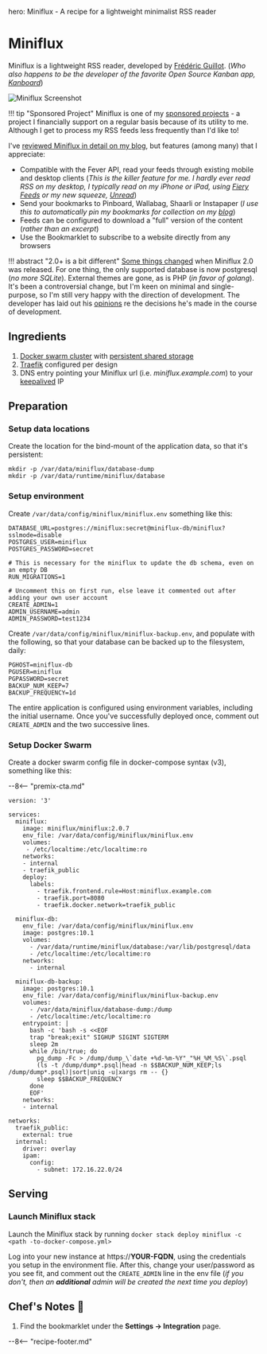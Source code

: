 hero: Miniflux - A recipe for a lightweight minimalist RSS reader

# Miniflux

Miniflux is a lightweight RSS reader, developed by [Frédéric Guillot](https://github.com/fguillot). (_Who also happens to be the developer of the favorite Open Source Kanban app, [Kanboard](/recipes/kanboard/)_)

![Miniflux Screenshot](../images/miniflux.png)

!!! tip "Sponsored Project"
    Miniflux is one of my [sponsored projects](/sponsored-projects/) - a project I financially support on a regular basis because of its utility to me. Although I get to process my RSS feeds less frequently than I'd like to!

I've [reviewed Miniflux in detail on my blog](https://www.funkypenguin.co.nz/review/miniflux-lightweight-self-hosted-rss-reader/), but features (among many) that I appreciate:

* Compatible with the Fever API, read your feeds through existing mobile and desktop clients (_This is the killer feature for me. I hardly ever read RSS on my desktop, I typically read on my iPhone or iPad, using [Fiery Feeds](http://cocoacake.net/apps/fiery/) or my new squeeze, [Unread](https://www.goldenhillsoftware.com/unread/)_)
* Send your bookmarks to Pinboard, Wallabag, Shaarli or Instapaper (_I use this to automatically pin my bookmarks for collection on my [blog](https://www.funkypenguin.co.nz/blog/)_)
* Feeds can be configured to download a "full" version of the content (_rather than an excerpt_)
* Use the Bookmarklet to subscribe to a website directly from any browsers

!!! abstract "2.0+ is a bit different"
    [Some things changed](https://docs.miniflux.net/en/latest/migration.html) when Miniflux 2.0 was released. For one thing, the only supported database is now postgresql (_no more SQLite_). External themes are gone, as is PHP (_in favor of golang_). It's been a controversial change, but I'm keen on minimal and single-purpose, so I'm still very happy with the direction of development. The developer has laid out his [opinions](https://docs.miniflux.net/en/latest/opinionated.html) re the decisions he's made in the course of development.

## Ingredients

1. [Docker swarm cluster](/ha-docker-swarm/design/) with [persistent shared storage](/ha-docker-swarm/shared-storage-ceph.md)
2. [Traefik](/ha-docker-swarm/traefik) configured per design
3. DNS entry pointing your Miniflux url (i.e. _miniflux.example.com_) to your [keepalived](/ha-docker-swarm/keepalived/) IP

## Preparation

### Setup data locations

Create the location for the bind-mount of the application data, so that it's persistent:

```
mkdir -p /var/data/miniflux/database-dump
mkdir -p /var/data/runtime/miniflux/database

```

### Setup environment

Create ```/var/data/config/miniflux/miniflux.env``` something like this:

```
DATABASE_URL=postgres://miniflux:secret@miniflux-db/miniflux?sslmode=disable
POSTGRES_USER=miniflux
POSTGRES_PASSWORD=secret

# This is necessary for the miniflux to update the db schema, even on an empty DB
RUN_MIGRATIONS=1

# Uncomment this on first run, else leave it commented out after adding your own user account
CREATE_ADMIN=1
ADMIN_USERNAME=admin
ADMIN_PASSWORD=test1234
```

Create ```/var/data/config/miniflux/miniflux-backup.env```, and populate with the following, so that your database can be backed up to the filesystem, daily:

```
PGHOST=miniflux-db
PGUSER=miniflux
PGPASSWORD=secret
BACKUP_NUM_KEEP=7
BACKUP_FREQUENCY=1d
```

The entire application is configured using environment variables, including the initial username. Once you've successfully deployed once, comment out ```CREATE_ADMIN``` and the two successive lines.

### Setup Docker Swarm

Create a docker swarm config file in docker-compose syntax (v3), something like this:

--8<-- "premix-cta.md"

```
version: '3'

services:
  miniflux:
    image: miniflux/miniflux:2.0.7
    env_file: /var/data/config/miniflux/miniflux.env
    volumes:
     - /etc/localtime:/etc/localtime:ro
    networks:
    - internal
    - traefik_public
    deploy:
      labels:
        - traefik.frontend.rule=Host:miniflux.example.com
        - traefik.port=8080
        - traefik.docker.network=traefik_public

  miniflux-db:
    env_file: /var/data/config/miniflux/miniflux.env
    image: postgres:10.1
    volumes:
      - /var/data/runtime/miniflux/database:/var/lib/postgresql/data
      - /etc/localtime:/etc/localtime:ro
    networks:
      - internal

  miniflux-db-backup:
    image: postgres:10.1
    env_file: /var/data/config/miniflux/miniflux-backup.env
    volumes:
      - /var/data/miniflux/database-dump:/dump
      - /etc/localtime:/etc/localtime:ro
    entrypoint: |
      bash -c 'bash -s <<EOF
      trap "break;exit" SIGHUP SIGINT SIGTERM
      sleep 2m
      while /bin/true; do
        pg_dump -Fc > /dump/dump_\`date +%d-%m-%Y"_"%H_%M_%S\`.psql
        (ls -t /dump/dump*.psql|head -n $$BACKUP_NUM_KEEP;ls /dump/dump*.psql)|sort|uniq -u|xargs rm -- {}
        sleep $$BACKUP_FREQUENCY
      done
      EOF'
    networks:
    - internal

networks:
  traefik_public:
    external: true
  internal:
    driver: overlay
    ipam:
      config:
        - subnet: 172.16.22.0/24
```


## Serving

### Launch Miniflux stack

Launch the Miniflux stack by running ```docker stack deploy miniflux -c <path -to-docker-compose.yml>```

Log into your new instance at https://**YOUR-FQDN**, using the credentials you setup in the environment flie. After this, change your user/password as you see fit, and comment out the ```CREATE_ADMIN``` line in the env file (_if you don't, then an **additional** admin will be created the next time you deploy_)

## Chef's Notes 📓

1. Find the bookmarklet under the **Settings -> Integration** page.

--8<-- "recipe-footer.md"